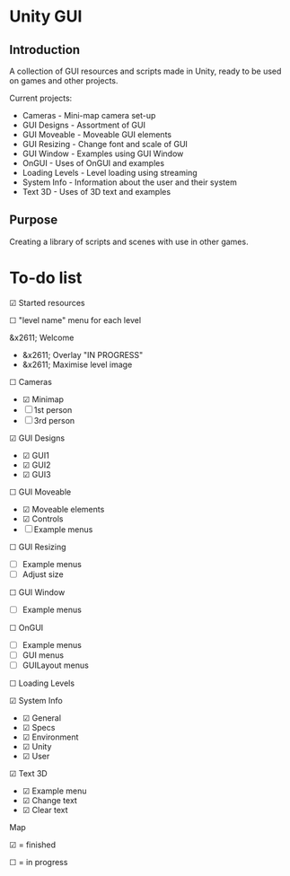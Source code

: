 Unity GUI
====


Introduction
------------

A collection of GUI resources and scripts made in Unity, ready to be used on games and other projects.

Current projects:

- Cameras - Mini-map camera set-up
- GUI Designs - Assortment of GUI
- GUI Moveable - Moveable GUI elements
- GUI Resizing - Change font and scale of GUI
- GUI Window - Examples using GUI Window
- OnGUI - Uses of OnGUI and examples
- Loading Levels - Level loading using streaming
- System Info - Information about the user and their system
- Text 3D - Uses of 3D text and examples 


Purpose
-------

Creating a library of scripts and scenes with use in other games.


To-do list
==========

&#x2611; Started resources

&#9744; "level name" menu for each level

&x2611; Welcome
- &x2611; Overlay "IN PROGRESS"
- &x2611; Maximise level image

&#9744; Cameras
- &#x2611; Minimap
- &#9744; 1st person
- &#9744; 3rd person

&#x2611; GUI Designs
- &#x2611; GUI1
- &#x2611; GUI2
- &#x2611; GUI3
 
&#9744; GUI Moveable
- &#x2611; Moveable elements
- &#x2611; Controls
- &#9744; Example menus

&#9744; GUI Resizing
- &#9744; Example menus
- &#9744; Adjust size

&#9744; GUI Window
- &#9744; Example menus

&#9744; OnGUI
- &#9744; Example menus
- &#9744; GUI menus
- &#9744; GUILayout menus

&#9744; Loading Levels

&#x2611; System Info
- &#x2611; General
- &#x2611; Specs
- &#x2611; Environment
- &#x2611; Unity
- &#x2611; User

&#x2611; Text 3D
- &#x2611; Example menu
- &#x2611; Change text
- &#x2611; Clear text


Map

&#x2611; = finished

&#9744; = in progress
